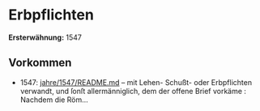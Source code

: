 # Erbpflichten

**Ersterwähnung:** 1547

## Vorkommen
- 1547: [jahre/1547/README.md](../jahre/1547/README.md) – mit Lehen- Schußt- oder Erbpflichten verwandt,
und ſonſt allermänniglich, dem der offene Brief vorkäme :
Nachdem die Röm...

